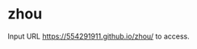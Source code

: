 # zhou

Input URL <a href="https://554291911.github.io/zhou/" target="_blank">https://554291911.github.io/zhou/ to access.
